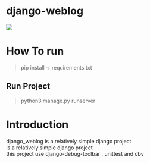 # django-weblog
<img src="https://camo.githubusercontent.com/2e6e9e31c204733a5e3862ff0954fdf91ad1feab1b456f6ebdb0c98d5d50af91/68747470733a2f2f696d672e736869656c64732e696f2f62616467652f6c616e67756167652d507974686f6e2d707572706c65">

# How To run
>pip install -r requirements.txt

## Run Project
>python3 manage.py runserver

# Introduction
django_weblog is a relatively simple django project <br>
is a relatively simple django project <br>
this project use django-debug-toolbar , unittest and cbv 
